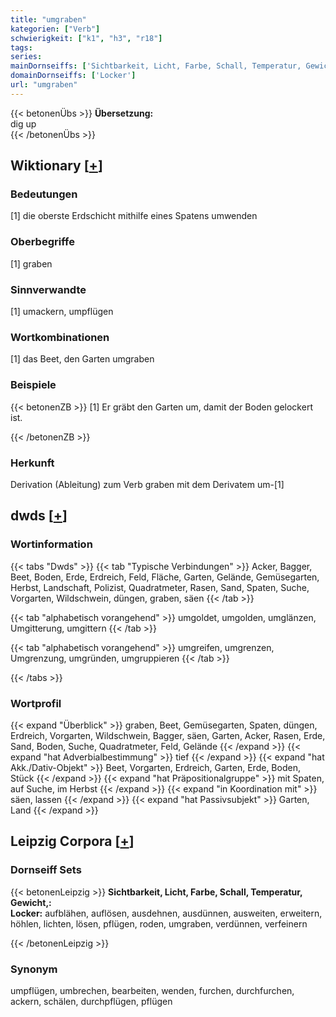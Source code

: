 ```yaml
---
title: "umgraben"
kategorien: ["Verb"]
schwierigkeit: ["k1", "h3", "r18"]
tags:
series:
mainDornseiffs: ['Sichtbarkeit, Licht, Farbe, Schall, Temperatur, Gewicht,']
domainDornseiffs: ['Locker']
url: "umgraben"
---
```


{{< betonenÜbs >}}
**Übersetzung:**  
dig up  
{{< /betonenÜbs >}}

## Wiktionary [[+](https://de.wiktionary.org/wiki/umgraben)]

### Bedeutungen
[1] die oberste Erdschicht mithilfe eines Spatens umwenden  

### Oberbegriffe
[1] graben  

### Sinnverwandte
[1] umackern, umpflügen  

### Wortkombinationen
[1] das Beet, den Garten umgraben  

### Beispiele
{{< betonenZB >}}
[1] Er gräbt den Garten um, damit der Boden gelockert ist.  

{{< /betonenZB >}}
### Herkunft
Derivation (Ableitung) zum Verb graben mit dem Derivatem um-[1]  



## dwds [[+](https://www.dwds.de/wb/umgraben)]

### Wortinformation
{{< tabs "Dwds" >}}
{{< tab "Typische Verbindungen" >}}
Acker, Bagger, Beet, Boden, Erde, Erdreich, Feld, Fläche, Garten, Gelände, Gemüsegarten, Herbst, Landschaft, Polizist, Quadratmeter, Rasen, Sand, Spaten, Suche, Vorgarten, Wildschwein, düngen, graben, säen
{{< /tab >}}

{{< tab "alphabetisch vorangehend" >}}
umgoldet, umgolden, umglänzen, Umgitterung, umgittern
{{< /tab >}}

{{< tab "alphabetisch vorangehend" >}}
umgreifen, umgrenzen, Umgrenzung, umgründen, umgruppieren
{{< /tab >}}

{{< /tabs >}}

### Wortprofil
{{< expand "Überblick" >}} graben, Beet, Gemüsegarten, Spaten, düngen, Erdreich, Vorgarten, Wildschwein, Bagger, säen, Garten, Acker, Rasen, Erde, Sand, Boden, Suche, Quadratmeter, Feld, Gelände {{< /expand >}}
{{< expand "hat Adverbialbestimmung" >}} tief {{< /expand >}}
{{< expand "hat Akk./Dativ-Objekt" >}} Beet, Vorgarten, Erdreich, Garten, Erde, Boden, Stück {{< /expand >}}
{{< expand "hat Präpositionalgruppe" >}} mit Spaten, auf Suche, im Herbst {{< /expand >}}
{{< expand "in Koordination mit" >}} säen, lassen {{< /expand >}}
{{< expand "hat Passivsubjekt" >}} Garten, Land {{< /expand >}}

## Leipzig Corpora [[+](https://corpora.uni-leipzig.de/en/res?word=umgraben&corpusId=deu_newscrawl-public_2018)]

### Dornseiff Sets
{{< betonenLeipzig >}}
**Sichtbarkeit, Licht, Farbe, Schall, Temperatur, Gewicht,:**  
**Locker:** aufblähen, auflösen, ausdehnen, ausdünnen, ausweiten, erweitern, höhlen, lichten, lösen, pflügen, roden, umgraben, verdünnen, verfeinern  

{{< /betonenLeipzig >}}

### Synonym
umpflügen, umbrechen, bearbeiten, wenden, furchen, durchfurchen, ackern, schälen, durchpflügen, pflügen

